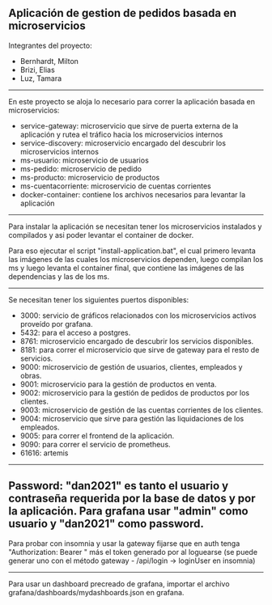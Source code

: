 Aplicación de gestion de pedidos basada en microservicios
-
Integrantes del proyecto:
- Bernhardt, Milton
- Brizi, Elias
- Luz, Tamara

---

En este proyecto se aloja lo necesario para correr la aplicación basada en microservicios:
- service-gateway: microservicio que sirve de puerta externa de la aplicación y rutea el tráfico hacia los microservicios internos 
- service-discovery: microservicio encargado del descubrir los microservicios internos
- ms-usuario: microservicio de usuarios
- ms-pedido: microservicio de pedido
- ms-producto: microservicio de productos
- ms-cuentacorriente: microservicio de cuentas corrientes
- docker-container: contiene los archivos necesarios para levantar la aplicación

---

Para instalar la aplicación se necesitan tener los microservicios instalados y compilados y asi poder levantar el container de docker.

Para eso ejecutar el script "install-application.bat", el cual primero levanta las imágenes de las cuales los microservicios dependen, luego compilan los ms y luego levanta el container final, que contiene las imágenes de las dependencias y las de los ms.

---
Se necesitan tener los siguientes puertos disponibles:
- 3000: servicio de gráficos relacionados con los microservicios activos proveído por grafana.
- 5432: para el acceso a postgres.
- 8761: microservicio encargado de descubrir los servicios disponibles.
- 8181: para correr el microservicio que sirve de gateway para el resto de servicios.
- 9000: microservicio de gestión de usuarios, clientes, empleados y obras.
- 9001: microservicio para la gestión de productos en venta.
- 9002: microservicio para la gestión de pedidos de productos por los clientes.
- 9003: microservicio de gestión de las cuentas corrientes de los clientes.
- 9004: microservicio que sirve para gestión las liquidaciones de los empleados.
- 9005: para correr el frontend de la aplicación.
- 9090: para correr el servicio de prometheus.
- 61616: artemis
---
Password: "dan2021" es tanto el usuario y contraseña requerida por la base de datos y por la aplicación.
Para grafana usar "admin" como usuario y "dan2021" como password.
---
Para probar con insomnia y usar la gateway fijarse que en auth tenga "Authorization: Bearer " más el token generado por al loguearse (se puede generar uno con el método gateway - /api/login -> loginUser en insomnia) 

---
Para usar un dashboard precreado de grafana, importar el archivo grafana/dashboards/mydashboards.json en grafana.







